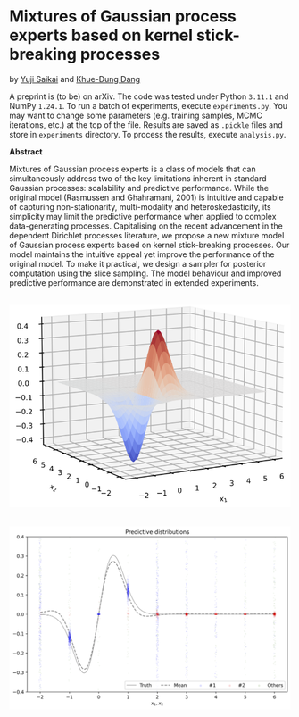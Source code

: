 # Mixtures of Gaussian process experts based on kernel stick-breaking processes

by [Yuji Saikai](https://yujisaikai.com) and [Khue-Dung Dang](https://scholar.google.com.au/citations?user=lg56IkAAAAAJ&hl=en)

A preprint is (to be) on arXiv. The code was tested under Python `3.11.1` and NumPy `1.24.1`. To run a batch of experiments, execute `experiments.py`. You may want to change some parameters (e.g. training samples, MCMC iterations, etc.) at the top of the file. Results are saved as `.pickle` files and store in `experiments` directory. To process the results, execute `analysis.py`.

**Abstract**

Mixtures of Gaussian process experts is a class of models that can simultaneously address two of the key limitations inherent in standard Gaussian processes: scalability and predictive performance. While the original model (Rasmussen and Ghahramani, 2001) is intuitive and capable of capturing non-stationarity, multi-modality and heteroskedasticity, its simplicity may limit the predictive performance when applied to complex data-generating processes. Capitalising on the recent advancement in the dependent Dirichlet processes literature, we propose a new mixture model of Gaussian process experts based on kernel stick-breaking processes. Our model maintains the intuitive appeal yet improve the performance of the original model. To make it practical, we design a sampler for posterior computation using the slice sampling. The model behaviour and improved predictive performance are demonstrated in extended experiments.

&nbsp;
![](GL2008_surface.png)

&nbsp;
![](GL2008_predictive_distributions.png)

